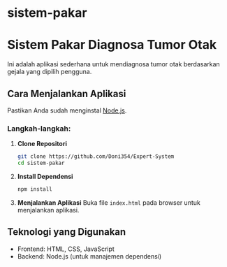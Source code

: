 # sistem-pakar
# Sistem Pakar Diagnosa Tumor Otak

Ini adalah aplikasi sederhana untuk mendiagnosa tumor otak berdasarkan gejala yang dipilih pengguna.

## Cara Menjalankan Aplikasi

Pastikan Anda sudah menginstal [Node.js](https://nodejs.org/).

### Langkah-langkah:

1. **Clone Repositori**
   ```bash
   git clone https://github.com/Doni354/Expert-System
   cd sistem-pakar
   ```

2. **Install Dependensi**
   ```bash
   npm install
   ```

3. **Menjalankan Aplikasi**
   Buka file `index.html` pada browser untuk menjalankan aplikasi.

## Teknologi yang Digunakan

- Frontend: HTML, CSS, JavaScript
- Backend: Node.js (untuk manajemen dependensi)